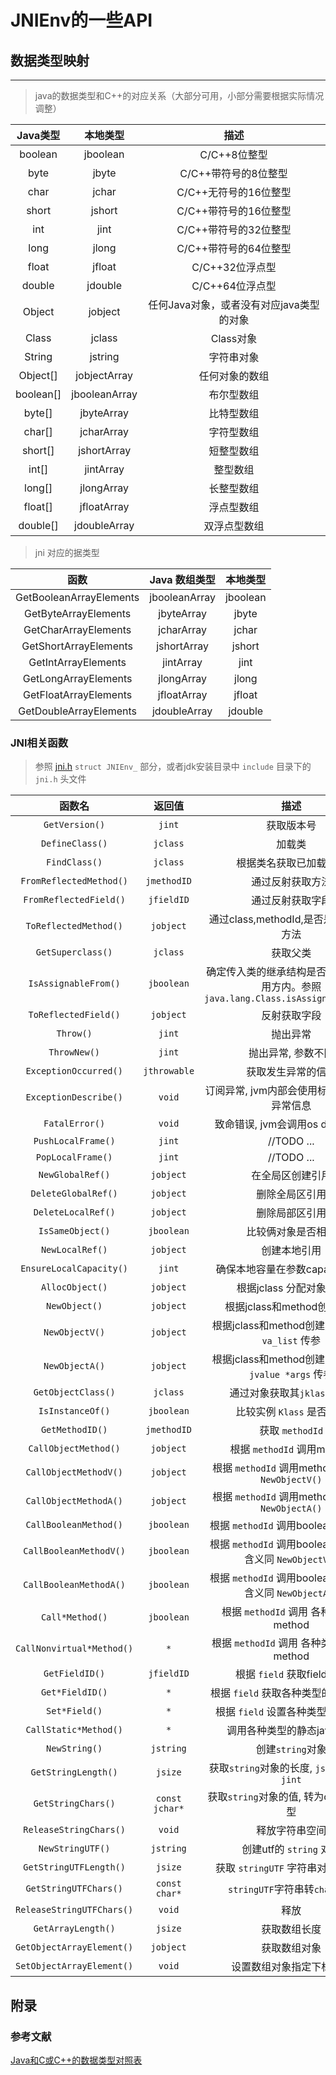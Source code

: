 # JNIEnv的一些API

## 数据类型映射
<hr/>

> java的数据类型和C++的对应关系（大部分可用，小部分需要根据实际情况调整）

| Java类型 | 本地类型 | 描述 |
| :---: | :---: | :---: |
| boolean | jboolean | C/C++8位整型|
| byte | jbyte | C/C++带符号的8位整型|
| char | jchar | C/C++无符号的16位整型|
| short | jshort | C/C++带符号的16位整型|
| int | jint | C/C++带符号的32位整型|
| long | jlong | C/C++带符号的64位整型|
| float | jfloat | C/C++32位浮点型|
| double | jdouble | C/C++64位浮点型|
| Object | jobject | 任何Java对象，或者没有对应java类型的对象|
| Class | jclass | Class对象|
| String | jstring | 字符串对象|
| Object[] | jobjectArray | 任何对象的数组|
| boolean[] | jbooleanArray | 布尔型数组|
| byte[] | jbyteArray | 比特型数组|
| char[] | jcharArray | 字符型数组|
| short[] | jshortArray | 短整型数组|
| int[] | jintArray | 整型数组|
| long[] | jlongArray | 长整型数组|
| float[] | jfloatArray | 浮点型数组|
| double[] | jdoubleArray | 双浮点型数组|

> jni 对应的据类型

|函数 |	Java 数组类型 | 本地类型 |
| :---: | :---: | :---: |
|GetBooleanArrayElements |	jbooleanArray | jboolean |
|GetByteArrayElements |	jbyteArray | jbyte |
|GetCharArrayElements |	jcharArray | jchar |
|GetShortArrayElements |	jshortArray | jshort |
|GetIntArrayElements |	jintArray | jint |
|GetLongArrayElements |	jlongArray | jlong |
|GetFloatArrayElements |	jfloatArray | jfloat |
|GetDoubleArrayElements |	jdoubleArray | jdouble |
 
### JNI相关函数
> 参照 [jni.h](base/jni.h) `struct JNIEnv_` 部分，或者jdk安装目录中 `include` 目录下的 `jni.h` 头文件

| 函数名 | 返回值 | 描述 |
| :---: | :---: | :---: |
| `GetVersion()`| `jint` | 获取版本号 |
| `DefineClass()`| `jclass` | 加载类 |
| `FindClass()`| `jclass` | 根据类名获取已加载的类 |
| `FromReflectedMethod()`| `jmethodID` | 通过反射获取方法 |
| `FromReflectedField()`| `jfieldID` | 通过反射获取字段 |
| `ToReflectedMethod()`| `jobject` | 通过class,methodId,是否是静态获取方法 |
| `GetSuperclass()`| `jclass` | 获取父类 |
| `IsAssignableFrom()`| `jboolean` | 确定传入类的继承结构是否被包含在调用方内。参照 `java.lang.Class.isAssignableFrom()` |
| `ToReflectedField()`| `jobject` | 反射获取字段 |
| `Throw()`| `jint` | 抛出异常 |
| `ThrowNew()`| `jint` | 抛出异常, 参数不同 |
| `ExceptionOccurred()`| `jthrowable` | 获取发生异常的信息 |
| `ExceptionDescribe()`| `void` | 订阅异常, jvm内部会使用标准输出打印异常信息 |
| `FatalError()`| `void` | 致命错误, jvm会调用os dump现场 |
| `PushLocalFrame()`| `jint` | //TODO ... |
| `PopLocalFrame()`| `jint` | //TODO ... |
| `NewGlobalRef()`| `jobject` | 在全局区创建引用 |
| `DeleteGlobalRef()`| `jobject` | 删除全局区引用 |
| `DeleteLocalRef()`| `jobject` | 删除局部区引用 |
| `IsSameObject()`| `jboolean` | 比较俩对象是否相等 |
| `NewLocalRef()`| `jobject` | 创建本地引用 |
| `EnsureLocalCapacity()`| `jint` | 确保本地容量在参数capacity区间 |
| `AllocObject()`| `jobject` | 根据jclass 分配对象空间 |
| `NewObject()`| `jobject` | 根据jclass和method创建对象 |
| `NewObjectV()`| `jobject` | 根据jclass和method创建对象, 通过`va_list` 传参 |
| `NewObjectA()`| `jobject` | 根据jclass和method创建对象, 通过 `jvalue *args` 传参 |
| `GetObjectClass()`| `jclass` | 通过对象获取其`jklass` 对象 |
| `IsInstanceOf()`| `jboolean` | 比较实例 `Klass` 是否相同 |
| `GetMethodID()`| `jmethodID` | 获取 `methodId` |
| `CallObjectMethod()`| `jobject` | 根据 `methodId` 调用method |
| `CallObjectMethodV()`| `jobject` | 根据 `methodId` 调用method, 含义同 `NewObjectV()` |
| `CallObjectMethodA()`| `jobject` | 根据 `methodId` 调用method, 含义同 `NewObjectA()` |
| `CallBooleanMethod()`| `jboolean` | 根据 `methodId` 调用boolean method |
| `CallBooleanMethodV()`| `jboolean` | 根据 `methodId` 调用boolean method 含义同 `NewObjectV()`|
| `CallBooleanMethodA()`| `jboolean` | 根据 `methodId` 调用boolean method 含义同 `NewObjectA()`|
| `Call*Method()`| `jboolean` | 根据 `methodId` 调用 各种类型的method |
| `CallNonvirtual*Method()`| `*` | 根据 `methodId` 调用 各种类型的非虚method |
| `GetFieldID()`| `jfieldID` | 根据 `field` 获取field信息 |
| `Get*FieldID()`| `*` | 根据 `field` 获取各种类型的field信息 |
| `Set*Field()`| `*` | 根据 `field` 设置各种类型的field值 |
| `CallStatic*Method()`| `*` | 调用各种类型的静态java方法 |
| `NewString()`| `jstring` | 创建`string`对象 |
| `GetStringLength()`| `jsize` | 获取`string`对象的长度, `jsize` 等同于 `jint` |
| `GetStringChars()`| `const jchar*` | 获取`string`对象的值, 转为char数组类型 |
| `ReleaseStringChars()`| `void` | 释放字符串空间 |
| `NewStringUTF()`| `jstring` | 创建utf的 `string` 对象 |
| `GetStringUTFLength()`| `jsize` | 获取 `stringUTF` 字符串对象的长度 |
| `GetStringUTFChars()`| `const char*` | `stringUTF`字符串转`char`数组 |
| `ReleaseStringUTFChars()`| `void` | 释放 |
| `GetArrayLength()`| `jsize` | 获取数组长度 |
| `GetObjectArrayElement()`| `jobject` | 获取数组对象 |
| `SetObjectArrayElement()`| `void` | 设置数组对象指定下标的值 |












## 附录
### 参考文献</br>
[Java和C或C++的数据类型对照表](https://www.cnblogs.com/jkguo/p/11262741.html)
